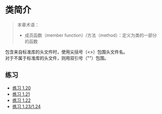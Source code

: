 # 类简介

> 本章术语：
>  
> * 成员函数（member function）/方法（method）：定义为类的一部分的函数

包含来自标准库的头文件时，使用尖括号（<>）包围头文件名。  
对于不属于标准库的头文件，则用双引号（""）包围。

## 练习

* [练习 1.20](../src/quiz_1.20.cpp)
* [练习 1.21](../src/quiz_1.21.cpp)
* [练习 1.22](../src/quiz_1.22.cpp)
* [练习 1.23/1.24](../src/quiz_1.23.cpp)
